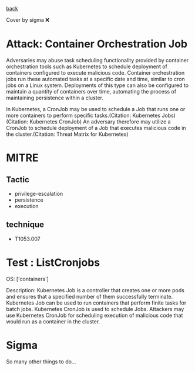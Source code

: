 [back](../index.md)

Cover by sigma :x: 

# Attack: Container Orchestration Job

 Adversaries may abuse task scheduling functionality provided by container orchestration tools such as Kubernetes to schedule deployment of containers configured to execute malicious code. Container orchestration jobs run these automated tasks at a specific date and time, similar to cron jobs on a Linux system. Deployments of this type can also be configured to maintain a quantity of containers over time, automating the process of maintaining persistence within a cluster.

In Kubernetes, a CronJob may be used to schedule a Job that runs one or more containers to perform specific tasks.(Citation: Kubernetes Jobs)(Citation: Kubernetes CronJob) An adversary therefore may utilize a CronJob to schedule deployment of a Job that executes malicious code in the cluster.(Citation: Threat Matrix for Kubernetes)

# MITRE
## Tactic
  - privilege-escalation
  - persistence
  - execution

## technique
  - T1053.007

# Test : ListCronjobs

OS: ['containers']

Description: Kubernetes Job is a controller that creates one or more pods and ensures that a specified number of them successfully terminate. Kubernetes Job can be used to run containers that perform finite tasks for batch jobs. Kubernetes CronJob is used to schedule Jobs. Attackers may use Kubernetes CronJob for scheduling execution of malicious code that would run as a container in the cluster.


# Sigma

 So many other things to do...